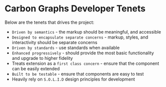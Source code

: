 # Carbon Graphs Developer Tenets

Below are the tenets that drives the project:

-   `Driven by semantics` - the markup should be meaningful, and accessible
-   `Designed to encapsulate separate concerns` - markup, styles, and interactivity should be separate concerns
-   `Driven by standards` - use standards when available
-   `Enhanced progressively` - should provide the most basic functionality and upgrade to higher fidelity
-   Treats extension as a `first class concern` - ensure that the component can be easily extended
-   `Built to be testable` - ensure that components are easy to test
-   Heavily rely on `S.O.L.I.D` design principles for development
